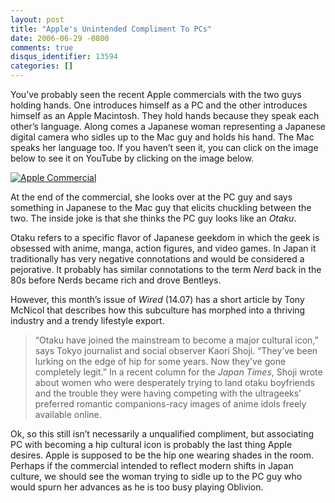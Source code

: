 ```yaml
---
layout: post
title: "Apple's Unintended Compliment To PCs"
date: 2006-06-29 -0800
comments: true
disqus_identifier: 13594
categories: []
---
```

You’ve probably seen the recent Apple commercials with the two guys
holding hands. One introduces himself as a PC and the other introduces
himself as an Apple Macintosh. They hold hands because they speak each
other’s language. Along comes a Japanese woman representing a Japanese
digital camera who sidles up to the Mac guy and holds his hand. The Mac
speaks her language too. If you haven’t seen it, you can click on the
image below to see it on YouTube by clicking on the image below.

[![Apple
Commercial](http://haacked.com/images/AppleCommercial.jpg)](http://www.youtube.com/watch?v=H0qbP-rIpRg&eurl=)

At the end of the commercial, she looks over at the PC guy and says
something in Japanese to the Mac guy that elicits chuckling between the
two. The inside joke is that she thinks the PC guy looks like an
*Otaku*.

Otaku refers to a specific flavor of Japanese geekdom in which the geek
is obsessed with anime, manga, action figures, and video games. In Japan
it traditionally has very negative connotations and would be considered
a pejorative. It probably has similar connotations to the term *Nerd*
back in the 80s before Nerds became rich and drove Bentleys.

However, this month’s issue of *Wired* (14.07) has a short article by
Tony McNicol that describes how this subculture has morphed into a
thriving industry and a trendy lifestyle export.

> “Otaku have joined the mainstream to become a major cultural icon,”
> says Tokyo journalist and social observer Kaori Shoji. “They’ve been
> lurking on the edge of hip for some years. Now they’ve gone completely
> legit.” In a recent column for the *Japan Times*, Shoji wrote about
> women who were desperately trying to land otaku boyfriends and the
> trouble they were having competing with the ultrageeks’ preferred
> romantic companions-racy images of anime idols freely available
> online.

Ok, so this still isn’t necessarily a unqualified compliment, but
associating PC with becoming a hip cultural icon is probably the last
thing Apple desires. Apple is supposed to be the hip one wearing shades
in the room. Perhaps if the commercial intended to reflect modern shifts
in Japan culture, we should see the woman trying to sidle up to the PC
guy who would spurn her advances as he is too busy playing Oblivion.

